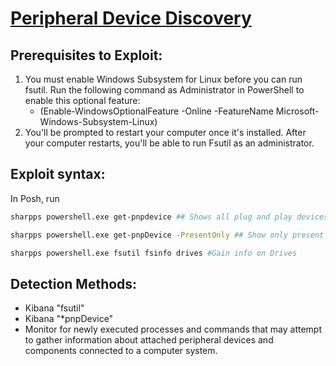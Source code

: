 # [Peripheral Device Discovery](https://attack.mitre.org/techniques/T1120/)

## Prerequisites to Exploit:

1. You must enable Windows Subsystem for Linux before you can run fsutil. Run the following command as Administrator in PowerShell to enable this optional feature:
    * (Enable-WindowsOptionalFeature -Online -FeatureName Microsoft-Windows-Subsystem-Linux)
2. You'll be prompted to restart your computer once it's installed. After your computer restarts, you'll be able to run Fsutil as an administrator.

## Exploit syntax: 

In Posh, run 
```sh
sharpps powershell.exe get-pnpdevice ## Shows all plug and play devices

sharpps powershell.exe get-pnpDevice -PresentOnly ## Show only present connections

sharpps powershell.exe fsutil fsinfo drives #Gain info on Drives
```

## Detection Methods:
* Kibana "fsutil" 
* Kibana "*pnpDevice"
* Monitor for newly executed processes and commands that may attempt to gather information about attached peripheral devices and components connected to a computer system.